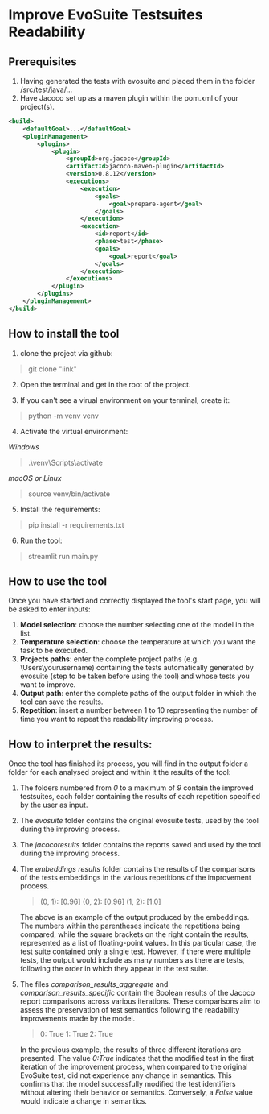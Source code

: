 # Improve EvoSuite Testsuites Readability

## Prerequisites
1. Having generated the tests with evosuite and placed them in the folder /src/test/java/...
2. Have Jacoco set up as a maven plugin within the pom.xml of your project(s).
```xml
<build>
    <defaultGoal>...</defaultGoal>
    <pluginManagement>
        <plugins>
            <plugin>
                <groupId>org.jacoco</groupId>
                <artifactId>jacoco-maven-plugin</artifactId>
                <version>0.8.12</version>
                <executions>
                    <execution>
                        <goals>
                            <goal>prepare-agent</goal>
                        </goals>
                    </execution>
                    <execution>
                        <id>report</id>
                        <phase>test</phase>
                        <goals>
                            <goal>report</goal>
                        </goals>
                    </execution>
                </executions>
            </plugin>
        </plugins>
    </pluginManagement>
</build>
```

## How to install the tool

1. clone the project via github:
> git clone "link"

2. Open the terminal and get in the root of the project.

3. If you can't see a virual environment on your terminal, create it:
> python -m venv venv

4. Activate the virtual environment:

*Windows*
> .\venv\Scripts\activate

*macOS or Linux*
> source venv/bin/activate

5. Install the requirements:
> pip install -r requirements.txt

6. Run the tool:
> streamlit run main.py


## How to use the tool

Once you have started and correctly displayed the tool's start page, you will be asked to enter inputs:

1. **Model selection**: choose the number selecting one of the model in the list.
2. **Temperature selection**: choose the temperature at which you want the task to be executed.
3. **Projects paths**: enter the complete project paths (e.g. \Users\yourusername) containing the tests automatically generated by evosuite (step to be taken before using the tool) and whose tests you want to improve.
4. **Output path**: enter the complete paths of the output folder in which the tool can save the results.
5. **Repetition**: insert a number between 1 to 10 representing the number of time you want to repeat the readability improving process.


## How to interpret the results:
Once the tool has finished its process, you will find in the output folder a folder for each analysed project and within it the results of the tool:
1. The folders numbered from *0* to a maximum of *9* contain the improved testsuites, each folder containing the results of each repetition specified by the user as input.
2. The *evosuite* folder contains the original evosuite tests, used by the tool during the improving process.
3. The *jacocoresults* folder contains the reports saved and used by the tool during the improving process.
4. The *embeddings results* folder contains the results of the comparisons of the tests embeddings in the various repetitions of the improvement process.
    > (0, 1): [0.96]
     (0, 2): [0.96]
     (1, 2): [1.0]
    
    The above is an example of the output produced by the embeddings. The numbers within the parentheses indicate the repetitions being compared, while the square brackets on the right contain the results, represented as a list of floating-point values. In this particular case, the test suite contained only a single test. However, if there were multiple tests, the output would include as many numbers as there are tests, following the order in which they appear in the test suite.
   
5. The files *comparison_results_aggregate* and *comparison_results_specific* contain the Boolean results of the Jacoco report comparisons across various iterations. These comparisons aim to assess the preservation of test semantics following the readability improvements made by the model. 

    >   0: True
        1: True
        2: True
   > 
   In the previous example, the results of three different iterations are presented. The value *0:True* indicates that the modified test in the first iteration of the improvement process, when compared to the original EvoSuite test, did not experience any change in semantics. This confirms that the model successfully modified the test identifiers without altering their behavior or semantics. Conversely, a *False* value would indicate a change in semantics.







